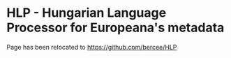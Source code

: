 # HLP - Hungarian Language Processor for Europeana's metadata
Page has been relocated to https://github.com/bercee/HLP
